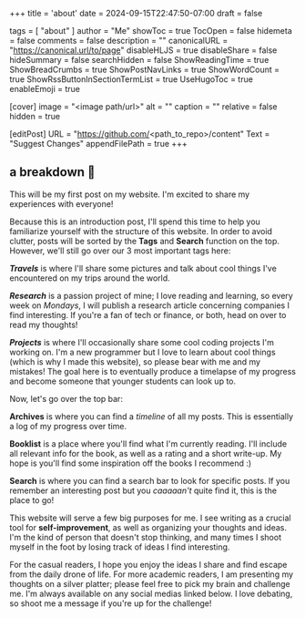 +++
title = 'about'
date = 2024-09-15T22:47:50-07:00
draft = false

tags = [ "about" ]
author = "Me"
showToc = true
TocOpen = false
hidemeta = false
comments = false
description = ""
canonicalURL = "https://canonical.url/to/page"
disableHLJS = true
disableShare = false
hideSummary = false
searchHidden = false
ShowReadingTime = true
ShowBreadCrumbs = true
ShowPostNavLinks = true
ShowWordCount = true
ShowRssButtonInSectionTermList = true
UseHugoToc = true
enableEmoji = true

[cover]
image = "<image path/url>"
alt = "<alt text>"
caption = "<text>"
relative = false
hidden = true

[editPost]
URL = "https://github.com/<path_to_repo>/content"
Text = "Suggest Changes"
appendFilePath = true
+++

## a breakdown 🙈	
    
This will be my first post on my website. I'm excited to share my experiences with everyone!

Because this is an introduction post, I'll spend this time to help you familiarize yourself with the structure of this website. 
In order to avoid clutter, posts will be sorted by the **Tags** and **Search** function on the top. 
However, we'll still go over our 3 most important tags here:

**_Travels_** is where I'll share some pictures and talk about cool things I've encountered on my trips around the world. 

**_Research_** is a passion project of mine; I love reading and learning, so every week on _Mondays_, I will publish a research article
concerning companies I find interesting. If you're a fan of tech or finance, or both, head on over to read my thoughts!

**_Projects_** is where I'll occasionally share some cool coding projects I'm working on. I'm a new programmer but I love 
to learn about cool things (which is why I made this website), so please bear with me and my mistakes! The goal here is to 
eventually produce a timelapse of my progress and become someone that younger students can look up to.

Now, let's go over the top bar:

**Archives** is where you can find a _timeline_ of all my posts. This is essentially a log of 
my progress over time. 

**Booklist** is a place where you'll find what I'm currently reading. I'll include all relevant info for the book, as well as 
a rating and a short write-up. My hope is you'll find some inspiration off the books I recommend :)

**Search** is where you can find a search bar to look for specific posts. If you remember an interesting post but you _caaaaan't_ quite find it,
this is the place to go!

This website will serve a few big purposes for me. I see writing as a crucial tool for **self-improvement**, as well as 
organizing your thoughts and ideas. I'm the kind of person that doesn't stop thinking, and many times I shoot myself in the 
foot by losing track of ideas I find interesting. 


For the casual readers, I hope you enjoy the ideas I share and 
find escape from the daily drone of life. For more academic readers, I am presenting my thoughts on a silver platter; please
feel free to pick my brain and challenge me. I'm always available on any social medias linked below. I love debating, so shoot me a message if you're up for the challenge!
